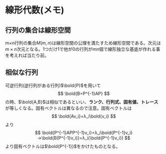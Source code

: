 # 線形代数(メモ)

## 行列の集合は線形空間

m×n行列の集合$M(m,n)$は線形空間の公理を満たすため線形空間である。次元は$m×n$次元となる。1つだけ1で他が0の行列がmn個で線形独立な基底が作れる事を考えれば当たり前。

## 相似な行列

可逆行列(逆行列がある行列)$\bold{P}$を用いて
$$
\bold{B=P^{-1}AP}
$$
の時、$\bold{A,B}$は相似であるといい、__ランク、行列式、固有値、トレース__ が等しくなる。固有ベクトルは異なるので注意。固有ベクトルは
$$
\bold{Av_i}=λ_i\bold{v_i}
$$
より
$$
\bold{P^{-1}APP^{-1}v_i}=λ_i\bold{P^{-1}v_i}→\bold{B(P^{-1}v_i)}=λ_i(\bold{P^{-1}v_i})
$$
より固有ベクトルは$\bold{P^{-1}}$をかけたものとなる。


